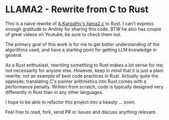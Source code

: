 # LLAMA2 - Rewrite from C to Rust

This is a naive rewrite of [A.Karpathy's llama2.c](https://github.com/karpathy/llama2.c/blob/master/run.c) to Rust.
I can't express enough gratitude to Andrey for sharing this code. BTW he also has couple of great videos on Youtube, be sure to check them out.

The primary goal of this work is for me to get better understanding of the algorithms used, and have a starting point for getting LLM knowledge in general.

As a Rust enthusiast, rewriting something to Rust makes a lot sense for me; not necessarily for anyone else.
However, keep in mind that it is just a plain rewrite; not an example of best code practices in Rust. Actually quite the opposite; translating C's pointer arithmetics into Rust comes with a performance penalty. 
Written from scratch, code is typically designed very differently in Rust than in any other languages.

I hope to be able to refactor this project into a beauty ... soon.

Feel free to read, fork, send PR or issues and discuss anything relevant.

